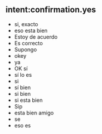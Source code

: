 ## intent:confirmation.yes
- si, exacto
- eso esta bien
- Estoy de acuerdo
- Es correcto
- Supongo
- okey
- ya
- OK sí
- sí lo es
- si
- sí bien
- si bien
- si esta bien
- Sip
- esta bien amigo
- se
- eso es
